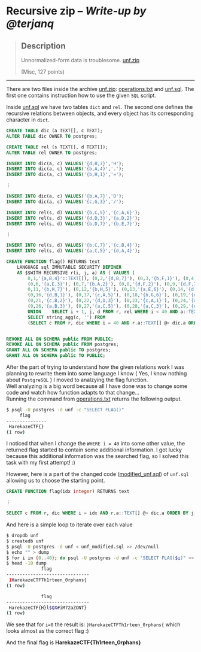 # Recursive zip &ndash; *Write-up by @terjanq*

> Description
>---
> Unnormalized-form data is troublesome. [unf.zip](#)
> 
> (Misc, 127 points)

____

There are two files inside the archive [unf.zip](#): [operations.txt] and [unf.sql]. The first one contains instruction how to use the given `SQL` script.

Inside [unf.sql] we have two tables `dict` and `rel`. The second one defines the recursive relations between objects, and every object has its corresponding character in `dict`. 


```sql
CREATE TABLE dic (a TEXT[], c TEXT);
ALTER TABLE dic OWNER TO postgres;

CREATE TABLE rel (s TEXT[], d TEXT[]);
ALTER TABLE rel OWNER TO postgres;

INSERT INTO dic(a, c) VALUES('{d,B,7}','H');
INSERT INTO dic(a, c) VALUES('{b,A,4}','.');
INSERT INTO dic(a, c) VALUES('{b,H,1}','=');

⋮  

INSERT INTO dic(a, c) VALUES('{b,A,7}','D');
INSERT INTO dic(a, c) VALUES('{c,G,3}','/');

INSERT INTO rel(s, d) VALUES('{b,C,5}','{c,A,6}');
INSERT INTO rel(s, d) VALUES('{d,D,3}','{a,D,2}');
INSERT INTO rel(s, d) VALUES('{b,D,7}','{b,E,7}');

⋮  

INSERT INTO rel(s, d) VALUES('{b,C,7}','{c,B,4}');
INSERT INTO rel(s, d) VALUES('{a,C,5}','{d,A,4}');

CREATE FUNCTION flag() RETURNS text
    LANGUAGE sql IMMUTABLE SECURITY DEFINER
    AS $$WITH RECURSIVE r(i, j, a) AS ( VALUES (
    	0,1,'{a,B,4}'::TEXT[]), (0,2,'{d,B,7}'), (0,3,'{b,F,1}'), (0,4,'{b,D,7}'), (0,5,'{b,E,7}'), 
    	(0,6,'{a,E,3}'), (0,7,'{b,A,2}'), (0,8,'{d,F,2}'), (0,9,'{d,F,7}'), (0,10,'{a,A,4}'),    
    	0,11,'{b,H,7}'), (0,12,'{b,H,5}'), (0,13,'{a,E,6}'), (0,14,'{d,C,3}'), (0,15,'{d,E,5}'),
    	(0,16,'{d,B,1}'), (0,17,'{c,A,5}'), (0,18,'{b,G,6}'), (0,19,'{d,E,7}'), (0,20,'{c,F,7}'),
    	(0,21,'{c,B,2}'), (0,22,'{d,D,3}'), (0,23,'{c,A,1}'), (0,24,'{a,G,1}'), (0,25,'{c,G,7}'),
    	(0,26,'{a,B,3}'), (0,27,'{a,C,5}'), (0,28,'{a,C,3}'), (0,29,'{d,C,6}')
    	UNION    SELECT i + 1, j, d FROM r, rel WHERE i < 40 AND a::TEXT[] <@ s  )  
    	SELECT string_agg(c, '') FROM 
    	(SELECT c FROM r, dic WHERE i = 40 AND r.a::TEXT[] @> dic.a ORDER BY j) AS t$$;


REVOKE ALL ON SCHEMA public FROM PUBLIC;
REVOKE ALL ON SCHEMA public FROM postgres;
GRANT ALL ON SCHEMA public TO postgres;
GRANT ALL ON SCHEMA public TO PUBLIC;

```

After the part of trying to understand how the given relations work I was planning to rewrite them into some language I know ( Yes, I know nothing about `PostgreSQL` ) I moved to analzying the flag function.  
Well analyzing is a big word because all I have done was to change some code and watch how function adapts to that change...  
Running the command from [operations.txt] returns the following output.

```sh
$ psql -U postgres -d unf -c "SELECT FLAG()"
     flag      
---------------
 HarekazeCTF{}
(1 row)
```
I noticed that when I change the `WHERE i = 40` into some other value, the returned flag started to contain some additional information. I got lucky because this additional information was the searched flag, so I solved this task with my first attempt! :)


However, here is a part of the changed code ([modified_unf.sql]) of `unf.sql` allowing us to choose the starting point.


```sql
CREATE FUNCTION flag(idx integer) RETURNS text

⋮ 

SELECT c FROM r, dic WHERE i = idx AND r.a::TEXT[] @> dic.a ORDER BY j) AS t$$;
```


And here is a simple loop to iterate over each value


```sh
$ dropdb unf
$ createdb unf
$ psql -U postgres -d unf < unf_modified.sql >> /dev/null
$ echo "" > dump
$ for i in {0..40}; do psql -U postgres -d unf -c "SELECT FLAG($i)" >> dump; done;
$ head -10 dump
             flag              
-------------------------------
 }HarekazeCTFTh1rteen_0rphans{
(1 row)

             flag              
-------------------------------
 HarekazeCTF{H}l$QX#iM72aZONT}
(1 row)
```

We see that for `i=0` the result is: `}HarekazeCTFTh1rteen_0rphans{` which looks almost as the correct flag :)  

  
And the final flag is **HarekazeCTF{Th1rteen_0rphans}**


[operations.txt]:<./files/operations.txt>
[unf.sql]:<./files/unf.sql>
[modified_unf.sql]: <./modified_unf.sql>

